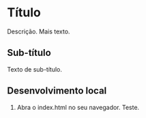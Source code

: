  # Título
  Descrição. Mais texto.
  ## Sub-título
  Texto de sub-título.
  
  ## Desenvolvimento local

  1. Abra o index.html no seu navegador.
  Teste.
